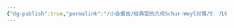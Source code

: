 ```yaml
---
{"dg-publish":true,"permalink":"/小会报告/经典型的几何Schur-Weyl对偶/5. 几何仿射Schur-Weyl对偶_Hopf代数的余理想结构, 正性/","dgPassFrontmatter":true,"created":"2024-07-16T21:31:27.759+08:00","updated":"2024-07-16T22:15:45.679+08:00"}
---
```


